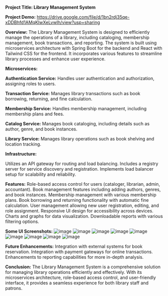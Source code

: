 **Project Title: Library Management System**

**Project Demo:**
https://drive.google.com/file/d/1bn2rdj35qe-xDDBhfd1AMqKIwXeLvwIh/view?usp=sharing

**Overview:**
The Library Management System is designed to efficiently manage the operations of a library, including cataloging, membership management, book transactions, and reporting. The system is built using microservices architecture with Spring Boot for the backend and React with Tailwind CSS for the frontend. It incorporates various features to streamline library processes and enhance user experience.

**Microservices:**

**Authentication Service:** Handles user authentication and authorization, assigning roles to users.

**Transaction Service:** Manages library transactions such as book borrowing, returning, and fine calculation.

**Membership Service:** Handles membership management, including membership plans and fees.

**Catalog Service:** Manages book cataloging, including details such as author, genre, and book instances.

**Library Service:** Manages library operations such as book shelving and location tracking.

**Infrastructure:**

Utilizes an API gateway for routing and load balancing.
Includes a registry server for service discovery and registration.
Implements load balancer setup for scalability and reliability.

**Features:**
Role-based access control for users (cataloger, librarian, admin, accountant).
Book management features including adding authors, genres, and book instances.
Membership management with various membership plans.
Book borrowing and returning functionality with automatic fine calculation.
User management allowing new user registration, editing, and role assignment.
Responsive UI design for accessibility across devices.
Charts and graphs for data visualization.
Downloadable reports with various filtering options.

**Some UI Screenshots:**
![image](https://github.com/ups1610/Library_Management_System/assets/99159330/179af6df-516c-4fcc-acd4-69a60fc2c299)
![image](https://github.com/ups1610/Library_Management_System/assets/99159330/72206785-e460-4596-a2e0-e15addf55843)
![image](https://github.com/ups1610/Library_Management_System/assets/99159330/fb0179d7-5b58-4f8c-9f0d-dfa783bd1807)
![image](https://github.com/ups1610/Library_Management_System/assets/99159330/71ae2e04-59eb-45f8-9943-0e341c55fdeb)
![image](https://github.com/ups1610/Library_Management_System/assets/99159330/674a112f-aaf2-46ee-a2c1-24f3fdc130ab)
![image](https://github.com/ups1610/Library_Management_System/assets/99159330/5b296043-11b2-4d5d-b866-f3358db09908)
![image](https://github.com/ups1610/Library_Management_System/assets/99159330/e641d508-f9b0-481a-b9b4-330bc4505af0)
![image](https://github.com/ups1610/Library_Management_System/assets/99159330/c3891db9-1e5c-4950-b61e-5272c2cb3f21)
![image](https://github.com/ups1610/Library_Management_System/assets/99159330/6421ff90-e9e9-442c-b1af-3ab914eac15b)



**Future Enhancements:**
Integration with external systems for book reservation.
Integration with payment gateways for online transactions.
Enhancements to reporting capabilities for more in-depth analysis.

**Conclusion:**
The Library Management System is a comprehensive solution for managing library operations efficiently and effectively. With its microservices architecture, role-based access control, and user-friendly interface, it provides a seamless experience for both library staff and patrons.
